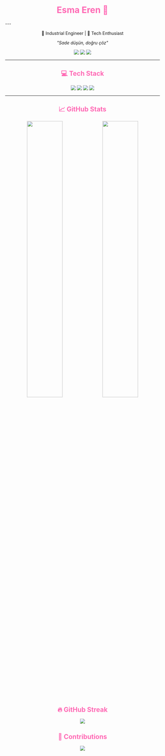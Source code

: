 <h1 align="center" style="color:#ff69b4;">Esma Eren 💫 </h1>
---
<p align="center">
  🚀 Industrial Engineer | 🎯  Tech Enthusiast
</p>
<p align="center">
  <em>"Sade düşün, doğru çöz" </em>
</p>

<p align="center">
   <a href="mailto:esma_eren147@hotmail.com"><img src="https://img.shields.io/badge/Hotmail-0078D4?style=for-the-badge&logo=microsoft-outlook&logoColor=white"/></a>
  <a href="https://github.com/1esmaeren"><img src="https://img.shields.io/badge/GitHub-000000?style=for-the-badge&logo=github&logoColor=white"/></a>
  <a href="https://www.linkedin.com/in/esma-eren-5b2925158/"><img src="https://img.shields.io/badge/LinkedIn-0077B5?style=for-the-badge&logo=linkedin&logoColor=white"/></a>
</p>

---

<h2 align="center" style="color:#ff69b4;">💻 Tech Stack</h2>

<p align="center">
  <img src="https://img.shields.io/badge/PHP-777BB4?style=for-the-badge&logo=php&logoColor=white"/>
  <img src="https://img.shields.io/badge/MySQL-4479A1?style=for-the-badge&logo=mysql&logoColor=white"/>
  <img src="https://img.shields.io/badge/HTML5-E34F26?style=for-the-badge&logo=html5&logoColor=white"/>
  <img src="https://img.shields.io/badge/CSS3-1572B6?style=for-the-badge&logo=css3&logoColor=white"/>
</p>

---

<h2 align="center" style="color:#ff69b4;">📈 GitHub Stats</h2>

<p align="center">
  <img src="https://github-readme-stats.vercel.app/api?username=1esmaeren&show_icons=true&title_color=ff69b4&icon_color=ff69b4&text_color=ffffff&bg_color=0d1117" width="48%"/>
  <img src="https://github-readme-stats.vercel.app/api/top-langs/?username=1esmaeren&layout=compact&title_color=ff69b4&text_color=ffffff&bg_color=0d1117" width="48%"/>
</p>

<h2 align="center" style="color:#ff69b4;">🔥 GitHub Streak</h2>

<p align="center">
  <img src="https://github-readme-streak-stats.herokuapp.com/?user=1esmaeren&theme=dark&background=0D1117&currStreakLabel=ff69b4&sideLabels=ffffff&dates=ffffff&ring=ff69b4&fire=ff69b4&currStreakNum=ffffff"/>
</p>

<h2 align="center" style="color:#ff69b4;">🌸 Contributions</h2>

<p align="center">
  <img src="https://github-readme-activity-graph.vercel.app/graph?username=1esmaeren&bg_color=0d1117&color=ffffff&line=ff69b4&point=ffb6c1&area=true&hide_border=true"/>
</p>
